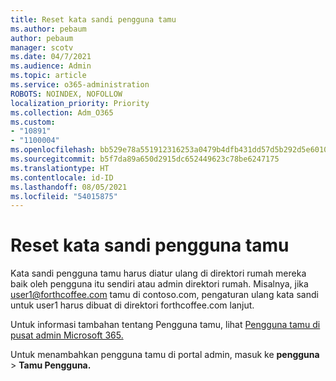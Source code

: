 ```yaml
---
title: Reset kata sandi pengguna tamu
ms.author: pebaum
author: pebaum
manager: scotv
ms.date: 04/7/2021
ms.audience: Admin
ms.topic: article
ms.service: o365-administration
ROBOTS: NOINDEX, NOFOLLOW
localization_priority: Priority
ms.collection: Adm_O365
ms.custom:
- "10891"
- "1100004"
ms.openlocfilehash: bb529e78a551912316253a0479b4dfb431dd57d5b292d5e60103a32a6a9959fa
ms.sourcegitcommit: b5f7da89a650d2915dc652449623c78be6247175
ms.translationtype: HT
ms.contentlocale: id-ID
ms.lasthandoff: 08/05/2021
ms.locfileid: "54015875"
---
```

# <a name="guest-user-password-reset"></a>Reset kata sandi pengguna tamu

Kata sandi pengguna tamu harus diatur ulang di direktori rumah mereka baik oleh pengguna itu sendiri atau admin direktori rumah. Misalnya, jika user1@forthcoffee.com tamu di contoso.com, pengaturan ulang kata sandi untuk user1 harus dibuat di direktori forthcoffee.com lanjut.

Untuk informasi tambahan tentang Pengguna tamu, lihat [Pengguna tamu di pusat admin Microsoft 365.](https://docs.microsoft.com/microsoft-365/admin/add-users/about-guest-users)

Untuk menambahkan pengguna tamu di portal admin, masuk ke **pengguna**  >  **Tamu Pengguna.**